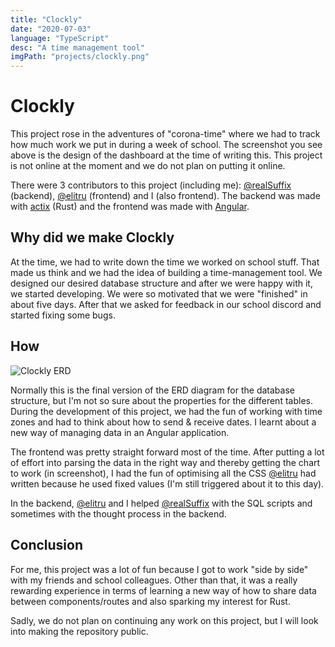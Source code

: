 ```yaml
---
title: "Clockly"
date: "2020-07-03"
language: "TypeScript"
desc: "A time management tool"
imgPath: "projects/clockly.png"
---
```


# Clockly

This project rose in the adventures of "corona-time" where we had to track how much work we put in during a week of school.
The screenshot you see above is the design of the dashboard at the time of writing this. This project is not online at the moment and we do not plan on putting it online.

There were 3 contributors to this project (including me): [@realSuffix][1] (backend), [@elitru][2] (frontend) and I (also frontend).
The backend was made with [actix][3] (Rust) and the frontend was made with [Angular][4].

## Why did we make Clockly

At the time, we had to write down the time we worked on school stuff. That made us think and we had the idea of building a time-management tool. We designed our desired database structure and after we were happy with it, we started developing. We were so motivated that we were "finished" in about five days. After that we asked for feedback in our school discord and started fixing some bugs.

## How

![Clockly ERD](/images/projects/clockly-erd.png)

Normally this is the final version of the ERD diagram for the database structure, but I'm not so sure about the properties for the different tables.
During the development of this project, we had the fun of working with time zones and had to think about how to send & receive dates. I learnt about a new way of managing data in an Angular application.

The frontend was pretty straight forward most of the time. After putting a lot of effort into parsing the data in the right way and thereby getting the chart to work (in screenshot), I had the fun of optimising all the CSS [@elitru][2] had written because he used fixed values (I'm still triggered about it to this day).

In the backend, [@elitru][2] and I helped [@realSuffix][1] with the SQL scripts and sometimes with the thought process in the backend.

## Conclusion

For me, this project was a lot of fun because I got to work "side by side" with my friends and school colleagues. Other than that, it was a really rewarding experience in terms of learning a new way of how to share data between components/routes and also sparking my interest for Rust.

Sadly, we do not plan on continuing any work on this project, but I will look into making the repository public.

[1]: https://github.com/realSuffix
[2]: https://github.com/elitru
[3]: https://github.com/actix
[4]: https://angular.io
